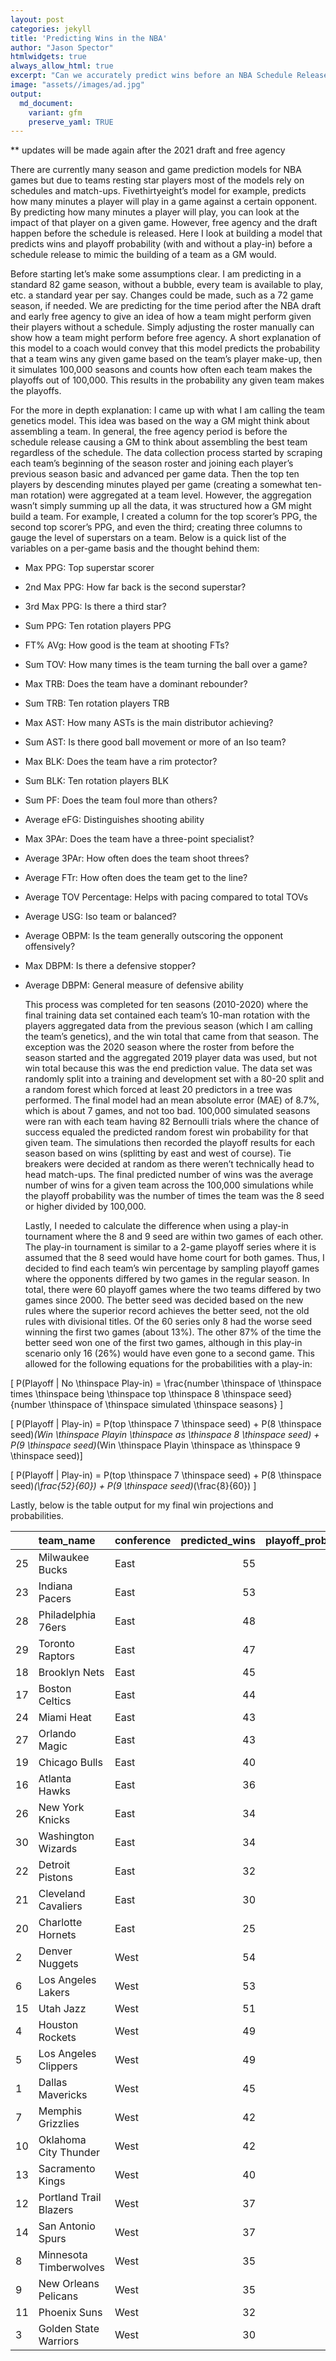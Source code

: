 ```yaml
---
layout: post
categories: jekyll
title: 'Predicting Wins in the NBA'
author: "Jason Spector"
htmlwidgets: true
always_allow_html: true
excerpt: "Can we accurately predict wins before an NBA Schedule Release"
image: "assets//images/ad.jpg"
output:
  md_document:
    variant: gfm
    preserve_yaml: TRUE
---
```


\*\* updates will be made again after the 2021 draft and free agency

There are currently many season and game prediction models for NBA games
but due to teams resting star players most of the models rely on
schedules and match-ups. Fivethirtyeight’s model for example, predicts
how many minutes a player will play in a game against a certain
opponent. By predicting how many minutes a player will play, you can
look at the impact of that player on a given game. However, free agency
and the draft happen before the schedule is released. Here I look at
building a model that predicts wins and playoff probability (with and
without a play-in) before a schedule release to mimic the building of a
team as a GM would.

Before starting let’s make some assumptions clear. I am predicting in a
standard 82 game season, without a bubble, every team is available to
play, etc. a standard year per say. Changes could be made, such as a 72
game season, if needed. We are predicting for the time period after the
NBA draft and early free agency to give an idea of how a team might
perform given their players without a schedule. Simply adjusting the
roster manually can show how a team might perform before free agency. A
short explanation of this model to a coach would convey that this model
predicts the probability that a team wins any given game based on the
team’s player make-up, then it simulates 100,000 seasons and counts how
often each team makes the playoffs out of 100,000. This results in the
probability any given team makes the playoffs.

For the more in depth explanation: I came up with what I am calling the
team genetics model. This idea was based on the way a GM might think
about assembling a team. In general, the free agency period is before
the schedule release causing a GM to think about assembling the best
team regardless of the schedule. The data collection process started by
scraping each team’s beginning of the season roster and joining each
player’s previous season basic and advanced per game data. Then the top
ten players by descending minutes played per game (creating a somewhat
ten-man rotation) were aggregated at a team level. However, the
aggregation wasn’t simply summing up all the data, it was structured how
a GM might build a team. For example, I created a column for the top
scorer’s PPG, the second top scorer’s PPG, and even the third; creating
three columns to gauge the level of superstars on a team. Below is a
quick list of the variables on a per-game basis and the thought behind
them:

  - Max PPG: Top superstar scorer

  - 2nd Max PPG: How far back is the second superstar?

  - 3rd Max PPG: Is there a third star?

  - Sum PPG: Ten rotation players PPG

  - FT% AVg: How good is the team at shooting FTs?

  - Sum TOV: How many times is the team turning the ball over a game?

  - Max TRB: Does the team have a dominant rebounder?

  - Sum TRB: Ten rotation players TRB

  - Max AST: How many ASTs is the main distributor achieving?

  - Sum AST: Is there good ball movement or more of an Iso team?

  - Max BLK: Does the team have a rim protector?

  - Sum BLK: Ten rotation players BLK

  - Sum PF: Does the team foul more than others?

  - Average eFG: Distinguishes shooting ability

  - Max 3PAr: Does the team have a three-point specialist?

  - Average 3PAr: How often does the team shoot threes?

  - Average FTr: How often does the team get to the line?

  - Average TOV Percentage: Helps with pacing compared to total TOVs

  - Average USG: Iso team or balanced?

  - Average OBPM: Is the team generally outscoring the opponent
    offensively?

  - Max DBPM: Is there a defensive stopper?

  - Average DBPM: General measure of defensive ability
    
    This process was completed for ten seasons (2010-2020) where the
    final training data set contained each team’s 10-man rotation with
    the players aggregated data from the previous season (which I am
    calling the team’s genetics), and the win total that came from that
    season. The exception was the 2020 season where the roster from
    before the season started and the aggregated 2019 player data was
    used, but not win total because this was the end prediction value.
    The data set was randomly split into a training and development set
    with a 80-20 split and a random forest which forced at least 20
    predictors in a tree was performed. The final model had an mean
    absolute error (MAE) of 8.7%, which is about 7 games, and not too
    bad. 100,000 simulated seasons were ran with each team having 82
    Bernoulli trials where the chance of success equaled the predicted
    random forest win probability for that given team. The simulations
    then recorded the playoff results for each season based on wins
    (splitting by east and west of course). Tie breakers were decided at
    random as there weren’t technically head to head match-ups. The
    final predicted number of wins was the average number of wins for a
    given team across the 100,000 simulations while the playoff
    probability was the number of times the team was the 8 seed or
    higher divided by 100,000.
    
    Lastly, I needed to calculate the difference when using a play-in
    tournament where the 8 and 9 seed are within two games of each
    other. The play-in tournament is similar to a 2-game playoff series
    where it is assumed that the 8 seed would have home court for both
    games. Thus, I decided to find each team’s win percentage by
    sampling playoff games where the opponents differed by two games in
    the regular season. In total, there were 60 playoff games where the
    two teams differed by two games since 2000. The better seed was
    decided based on the new rules where the superior record achieves
    the better seed, not the old rules with divisional titles. Of the 60
    series only 8 had the worse seed winning the first two games (about
    13%). The other 87% of the time the better seed won one of the first
    two games, although in this play-in scenario only 16 (26%) would
    have even gone to a second game. This allowed for the following
    equations for the probabilities with a play-in:

\[ P(Playoff | No \thinspace Play-in) =  \frac{number \thinspace of \thinspace times \thinspace being \thinspace top \thinspace 8 \thinspace seed}{number \thinspace of \thinspace simulated \thinspace seasons} \]

\[ P(Playoff | Play-in) = P(top \thinspace 7 \thinspace seed) + P(8 \thinspace seed)*(Win \thinspace Playin \thinspace as \thinspace 8 \thinspace seed) + P(9 \thinspace seed)*(Win \thinspace Playin \thinspace as \thinspace 9 \thinspace seed)\]

\[ P(Playoff | Play-in) = P(top \thinspace 7 \thinspace seed) + P(8 \thinspace seed)*(\frac{52}{60}) + P(9 \thinspace seed)*(\frac{8}{60}) \]

Lastly, below is the table output for my final win projections and
probabilities.

|    | team\_name             | conference | predicted\_wins | playoff\_probability | playoff\_playin\_probability |
| :- | :--------------------- | :--------- | --------------: | -------------------: | ---------------------------: |
| 25 | Milwaukee Bucks        | East       |              55 |                 1.00 |                         1.00 |
| 23 | Indiana Pacers         | East       |              53 |                 1.00 |                         1.00 |
| 28 | Philadelphia 76ers     | East       |              48 |                 0.96 |                         0.95 |
| 29 | Toronto Raptors        | East       |              47 |                 0.93 |                         0.93 |
| 18 | Brooklyn Nets          | East       |              45 |                 0.88 |                         0.87 |
| 17 | Boston Celtics         | East       |              44 |                 0.80 |                         0.79 |
| 24 | Miami Heat             | East       |              43 |                 0.76 |                         0.76 |
| 27 | Orlando Magic          | East       |              43 |                 0.77 |                         0.77 |
| 19 | Chicago Bulls          | East       |              40 |                 0.47 |                         0.48 |
| 16 | Atlanta Hawks          | East       |              36 |                 0.20 |                         0.20 |
| 26 | New York Knicks        | East       |              34 |                 0.10 |                         0.10 |
| 30 | Washington Wizards     | East       |              34 |                 0.09 |                         0.09 |
| 22 | Detroit Pistons        | East       |              32 |                 0.04 |                         0.04 |
| 21 | Cleveland Cavaliers    | East       |              30 |                 0.02 |                         0.02 |
| 20 | Charlotte Hornets      | East       |              25 |                 0.00 |                         0.00 |
| 2  | Denver Nuggets         | West       |              54 |                 1.00 |                         1.00 |
| 6  | Los Angeles Lakers     | West       |              53 |                 1.00 |                         1.00 |
| 15 | Utah Jazz              | West       |              51 |                 0.99 |                         0.98 |
| 4  | Houston Rockets        | West       |              49 |                 0.97 |                         0.97 |
| 5  | Los Angeles Clippers   | West       |              49 |                 0.96 |                         0.96 |
| 1  | Dallas Mavericks       | West       |              45 |                 0.85 |                         0.85 |
| 7  | Memphis Grizzlies      | West       |              42 |                 0.58 |                         0.58 |
| 10 | Oklahoma City Thunder  | West       |              42 |                 0.63 |                         0.63 |
| 13 | Sacramento Kings       | West       |              40 |                 0.44 |                         0.44 |
| 12 | Portland Trail Blazers | West       |              37 |                 0.17 |                         0.18 |
| 14 | San Antonio Spurs      | West       |              37 |                 0.18 |                         0.18 |
| 8  | Minnesota Timberwolves | West       |              35 |                 0.11 |                         0.11 |
| 9  | New Orleans Pelicans   | West       |              35 |                 0.08 |                         0.08 |
| 11 | Phoenix Suns           | West       |              32 |                 0.03 |                         0.03 |
| 3  | Golden State Warriors  | West       |              30 |                 0.01 |                         0.01 |
